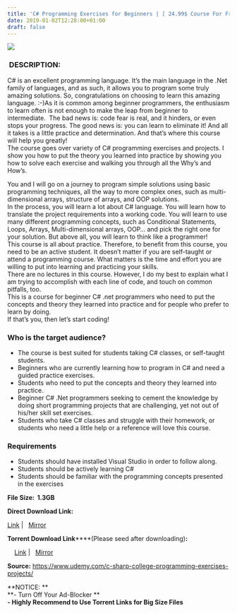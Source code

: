 ```yaml
---
title: 'C# Programming Exercises for Beginners | [ 24.99$ Course For Free ]'
date: 2019-01-02T12:28:00+01:00
draft: false
---
```


  

[![](https://4.bp.blogspot.com/-_xcmNMqdX0Y/XCyWY8fmE8I/AAAAAAAAA2s/s-LIuABD5006axEozMGnkQjpY5fSjuccACLcBGAs/s640/C-Programming-Exercises-for-Beginners.jpg)](https://4.bp.blogspot.com/-_xcmNMqdX0Y/XCyWY8fmE8I/AAAAAAAAA2s/s-LIuABD5006axEozMGnkQjpY5fSjuccACLcBGAs/s1600/C-Programming-Exercises-for-Beginners.jpg)

  

###  DESCRIPTION:

C# is an excellent programming language. It’s the main language in the .Net family of languages, and as such, it allows you to program some truly amazing solutions. So, congratulations on choosing to learn this amazing language. :-)As it is common among beginner programmers, the enthusiasm to learn often is not enough to make the leap from beginner to intermediate.  The bad news is: code fear is real, and it hinders, or even stops your progress. The good news is: you can learn to eliminate it! And all it takes is a little practice and determination. And that’s where this course will help you greatly!  
The course goes over variety of C# programming exercises and projects. I show you how to put the theory you learned into practice by showing you how to solve each exercise and walking you through all the Why’s and How’s.  

You and I will go on a journey to program simple solutions using basic programming techniques, all the way to more complex ones, such as multi-dimensional arrays, structure of arrays, and OOP solutions.  
In the process, you will learn a lot about C# language. You will learn how to translate the project requirements into a working code. You will learn to use many different programming concepts, such as Conditional Statements, Loops, Arrays, Multi-dimensional arrays, OOP… and pick the right one for your solution. But above all, you will learn to think like a programmer!  
This course is all about practice. Therefore, to benefit from this course, you need to be an active student. It doesn’t matter if you are self-taught or attend a programming course. What matters is the time and effort you are willing to put into learning and practicing your skills.  
There are no lectures in this course. However, I do my best to explain what I am trying to accomplish with each line of code, and touch on common pitfalls, too.  
This is a course for beginner C# .net programmers who need to put the concepts and theory they learned into practice and for people who prefer to learn by doing.  
If that’s you, then let’s start coding!  
  

### Who is the target audience?

*   The course is best suited for students taking C# classes, or self-taught students.
*   Beginners who are currently learning how to program in C# and need a guided practice exercises.
*   Students who need to put the concepts and theory they learned into practice.
*   Beginner C# .Net programmers seeking to cement the knowledge by doing short programming projects that are challenging, yet not out of his/her skill set exercises.
*   Students who take C# classes and struggle with their homework, or students who need a little help or a reference will love this course.

### Requirements

*   Students should have installed Visual Studio in order to follow along.
*   Students should be actively learning C#
*   Students should be familiar with the programming concepts presented in the exercises

**File Size:  1.3GB**

**Direct Download Link:**

 [Link](https://arthikgyan.com/CProgrammingExerciseslink1) |   [Mirror](https://arthikgyan.com/CProgrammingExerciseslink2)

**Torrent Download Link******(Please seed after downloading)**:**

    [Link](https://arthikgyan.com/CProgrammingExercisestorrent1) |   [Mirror](https://arthikgyan.com/CProgrammingExercisestorrent2)

  
**Source:** https://www.udemy.com/c-sharp-college-programming-exercises-projects/  
  
**NOTICE: **  
**\- Turn Off Your Ad-Blocker **  
**\- Highly Recommend to Use Torrent Links for Big Size Files**